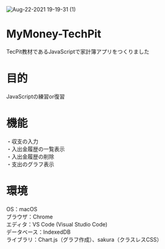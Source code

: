 ![Aug-22-2021 19-19-31 (1)](https://user-images.githubusercontent.com/79980351/130351662-981f28ad-cdfc-4e0d-ab6d-c1f5a615d5fc.gif)
# MyMoney-TechPit
TecPit教材であるJavaScriptで家計簿アプリをつくりました

# 目的
JavaScriptの練習or復習

# 機能
・収支の入力  
・入出金履歴の一覧表示  
・入出金履歴の削除  
・支出のグラフ表示  


# 環境
OS：macOS  
ブラウザ：Chrome  
エディタ：VS Code (Visual Studio Code)  
データベース：IndexedDB  
ライブラリ：Chart.js（グラフ作成）、sakura（クラスレスCSS）  


